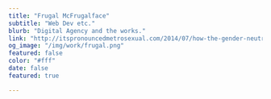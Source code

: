 ```yaml
---
title: "Frugal McFrugalface"
subtitle: "Web Dev etc."
blurb: "Digital Agency and the works."
link: "http://itspronouncedmetrosexual.com/2014/07/how-the-gender-neutral-bathroom-sign-i-made-is-being-manufactured-and-donated-to-colleges/"
og_image: "/img/work/frugal.png"
featured: false
color: "#fff"
date: false
featured: true

---
```

